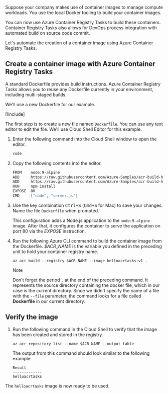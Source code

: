 Suppose your company makes use of container images to manage compute workloads. You use the local Docker tooling to build your container images.

You can now use Azure Container Registry Tasks to build these containers. Container Registry Tasks also allows for DevOps process integration with automated build on source code commit.

Let's automate the creation of a container image using Azure Container Registry Tasks.

## Create a container image with Azure Container Registry Tasks

A standard Dockerfile provides build instructions. Azure Container Registry Tasks allows you to reuse any Dockerfile currently in your environment, including multi-staged builds.

We'll use a new Dockerfile for our example.

[!include[](../../../includes/azure-exercise-subscription-prerequisite.md)]

The first step is to create a new file named `Dockerfile`. You can use any text editor to edit the file. We'll use Cloud Shell Editor for this example.

1. Enter the following command into the Cloud Shell window to open the editor.

    ```bash
    code
    ```

1. Copy the following contents into the editor.

    ```bash
    FROM    node:9-alpine
    ADD     https://raw.githubusercontent.com/Azure-Samples/acr-build-helloworld-node/master/package.json /
    ADD     https://raw.githubusercontent.com/Azure-Samples/acr-build-helloworld-node/master/server.js /
    RUN     npm install
    EXPOSE  80
    CMD     ["node", "server.js"]
    ```

1. Use the key combination <kbd>Ctrl+S</kbd> (<kbd>Cmd+S</kbd> for Mac) to save your changes. Name the file `Dockerfile` when prompted.

    This configuration adds a Node.js application to the `node:9-alpine` image. After that, it configures the container to serve the application on port 80 via the *EXPOSE* instruction.

1. Run the following Azure CLI command to build the container image from the Dockerfile. *$ACR_NAME* is the variable you defined in the preceding unit to hold your container registry name.

    ```azurecli
    az acr build --registry $ACR_NAME --image helloacrtasks:v1 .
    ```

    > [!NOTE]
    > Don't forget the period `.` at the end of the preceding command. It represents the source directory containing the docker file, which in our case is the current directory. Since we didn't specify the name of a file with the `--file` parameter, the command looks for a file called **Dockerfile** in our current directory.

## Verify the image

1. Run the following command in the Cloud Shell to verify that the image has been created and stored in the registry.

    ```azurecli
    az acr repository list --name $ACR_NAME --output table
    ```

    The output from this command should look similar to the following example:

    ```output
    Result
    -------------
    helloacrtasks
    ```

The `helloacrtasks` image is now ready to be used.
